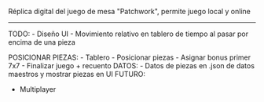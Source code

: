 Réplica digital del juego de mesa "Patchwork", permite juego local y online
<hr />
TODO:
- Diseño UI
- Movimiento relativo en tablero de tiempo al pasar por encima de una pieza

POSICIONAR PIEZAS:
    - Tablero
    - Posicionar piezas
    - Asignar bonus primer 7x7
    - Finalizar juego + recuento
DATOS:
    - Datos de piezas en .json de datos maestros y mostrar piezas en UI
FUTURO:
- Multiplayer  